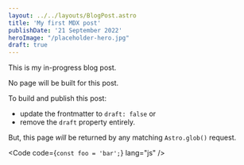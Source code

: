 ```yaml
---
layout: ../../layouts/BlogPost.astro
title: 'My first MDX post'
publishDate: '21 September 2022'
heroImage: "/placeholder-hero.jpg"
draft: true
---
```


This is my in-progress blog post.

No page will be built for this post.

To build and publish this post:

- update the frontmatter to `draft: false` or
- remove the `draft` property entirely.

But, this page _will_ be returned by any matching `Astro.glob()` request.

<!-- Syntax highlight some JavaScript code. -->
<Code code={`const foo = 'bar';`} lang="js" />
